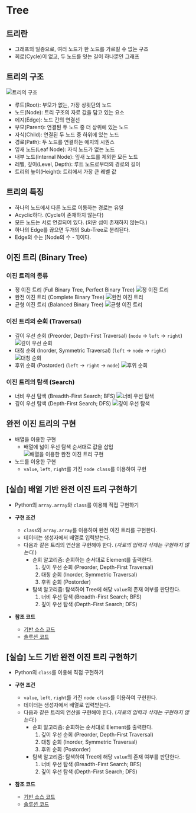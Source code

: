 # Tree

## 트리란

- 그래프의 일종으로, 여러 노드가 한 노드를 가르킬 수 없는 구조
- 회로(Cycle)이 없고, 두 노드를 잇는 길이 하나뿐인 그래프

## 트리의 구조

![트리의 구조](img/1.png)

- 루트(Root): 부모가 없는, 가장 상윗단의 노드
- 노드(Node): 트리 구조의 자료 값을 담고 있는 요소
- 에지(Edge): 노드 간의 연결선
- 부모(Parent): 연결된 두 노드 중 더 상위에 있는 노드
- 자식(Child): 연결된 두 노드 중 하위에 있는 노드
- 경로(Path): 두 노드를 연결하는 에지의 시퀀스
- 잎새 노드(Leaf Node): 자식 노드가 없는 노드
- 내부 노드(Internal Node): 잎새 노드를 제외한 모든 노드
- 레벨, 깊이(Level, Depth): 루트 노드로부터의 경로의 길이
- 트리의 높이(Height): 트리에서 가장 큰 레벨 값

## 트리의 특징

- 하나의 노드에서 다른 노드로 이동하는 경로는 유일
- Acyclic하다. (Cycle이 존재하지 않는다)
- 모든 노드는 서로 연결되어 있다. (외딴 섬이 존재하지 않는다.)
- 하나의 Edge를 끊으면 두개의 Sub-Tree로 분리된다.
- Edge의 수는 [Node의 수 - 1]이다.

## 이진 트리 (Binary Tree)

### 이진 트리의 종류

- 정 이진 트리 (Full Binary Tree, Perfect Binary Tree)
![정 이진 트리](img/2.png)
- 완전 이진 트리 (Complete Binary Tree)
![완전 이진 트리](img/3.png)
- 균형 이진 트리 (Balanced Binary Tree)
![균형 이진 트리](img/4.png)

### 이진 트리의 순회 (Traversal)

- 깊이 우선 순회 (Preorder, Depth-First Traversal) (`node` -> `left` -> `right`)
![깊이 우선 순회](img/5.png)
- 대칭 순회 (Inorder, Symmetric Traversal) (`left` -> `node` -> `right`)
![대칭 순회](img/6.png)
- 후위 순회 (Postorder) (`left` -> `right` -> `node`)
![후위 순회](img/7.png)

### 이진 트리의 탐색 (Search)

- 너비 우선 탐색 (Breadth-First Search; BFS)
![너비 우선 탐색](img/8.png)
- 깊이 우선 탐색 (Depth-First Search; DFS)
![깊이 우선 탐색](img/9.png)

## 완전 이진 트리의 구현

- 배열을 이용한 구현
  - 배열에 넓이 우선 탐색 순서대로 값을 삽입
![배열을 이용한 완전 이진 트리 구현](img/10.png)
- 노드를 이용한 구현
  - `value`, `left`, `right`를 가진 `node class`를 이용하여 구현

## [실습] 배열 기반 완전 이진 트리 구현하기

- Python의 `array.array`와 `class`를 이용해 직접 구현하기
- **구현 조건**
  - `class`와 `array.array`를 이용하여 완전 이진 트리를 구현한다.
  - 데이터는 생성자에서 배열로 입력받는다.
  - 다음과 같은 트리의 연산을 구현해야 한다. (*자료의 입력과 삭제는 구현하지 않는다.*)
    - 순회 알고리즘: 순회하는 순서대로 Element를 출력한다.
      1. 깊이 우선 순회 (Preorder, Depth-First Traversal)
      1. 대칭 순회 (Inorder, Symmetric Traversal)
      1. 후위 순회 (Postorder)
    - 탐색 알고리즘: 탐색하여 Tree에 해당 `value`의 존재 여부를 판단한다.
      1. 너비 우선 탐색 (Breadth-First Search; BFS)
      1. 깊이 우선 탐색 (Depth-First Search; DFS)

- **참조 코드**
  - [기반 소스 코드](src/array/before.py)
  - [솔루션 코드](src/array/after.py)

## [실습] 노드 기반 완전 이진 트리 구현하기

- Python의 `class`를 이용해 직접 구현하기
- **구현 조건**
  - `value`, `left`, `right`를 가진 `node class`를 이용하여 구현한다.
  - 데이터는 생성자에서 배열로 입력받는다.
  - 다음과 같은 트리의 연산을 구현해야 한다. (*자료의 입력과 삭제는 구현하지 않는다.*)
    - 순회 알고리즘: 순회하는 순서대로 Element를 출력한다.
      1. 깊이 우선 순회 (Preorder, Depth-First Traversal)
      1. 대칭 순회 (Inorder, Symmetric Traversal)
      1. 후위 순회 (Postorder)
    - 탐색 알고리즘: 탐색하여 Tree에 해당 `value`의 존재 여부를 판단한다.
      1. 너비 우선 탐색 (Breadth-First Search; BFS)
      1. 깊이 우선 탐색 (Depth-First Search; DFS)

- **참조 코드**
  - [기반 소스 코드](src/node/before.py)
  - [솔루션 코드](src/node/after.py)
